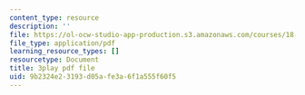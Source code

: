 ```yaml
---
content_type: resource
description: ''
file: https://ol-ocw-studio-app-production.s3.amazonaws.com/courses/18-06sc-linear-algebra-fall-2011/9b2324e23193d05afe3a6f1a555f60f5_23LLB9mNJvc.pdf
file_type: application/pdf
learning_resource_types: []
resourcetype: Document
title: 3play pdf file
uid: 9b2324e2-3193-d05a-fe3a-6f1a555f60f5
---
```

